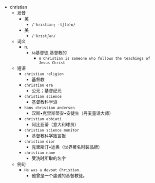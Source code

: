 - christian
  - 发音
    - 英
      - `/'krɪstɪən; -tʃ(ə)n/`
    - 美
      - `/'krɪstʃən/`
  - 词义
    - n.
      - /a基督徒,基督教的
        - `A Christian is someone who follows the teachings of Jesus Christ`
  - 短语
    - `christian religion`
      - 基督教 
    - `christian era`
      - 公元；基督纪元 
    - `christian science`
      - 基督教科学派 
    - `hans christian andersen`
      - 汉斯•克里斯蒂安•安徒生（丹麦童话大师） 
    - `christian abbiati`
      - 阿比亚蒂（意大利球员） 
    - `christian science monitor`
      - 基督教科学箴言报 
    - `christian dior`
      - 克里斯汀•迪奥（世界著名时装品牌） 
    - `christian name`
      - 受洗时所取的名字 
  - 例句
    - `He was a devout Christian.`
      - 他曾是一个虔诚的基督教徒。

